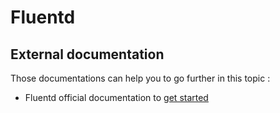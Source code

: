 # Fluentd

## External documentation

Those documentations can help you to go further in this topic :

* Fluentd official documentation to [get started](https://docs.fluentd.org/v1.0/articles/quickstart)

